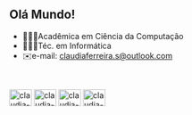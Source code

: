 ## Olá Mundo! 
- 👩🏽‍💻Acadêmica em Ciência da Computação
- 👩🏽‍💻Téc. em Informática
- ✉️e-mail: claudiaferreira.s@outlook.com
##
<div style="display:inline_block"> <br>
  <img align="center" alt="claudia-java" height="30" width="40" 
  src="https://cdn.jsdelivr.net/gh/devicons/devicon@latest/icons/java/java-original-wordmark.svg">
  <img align="center" alt="claudia-css" height="30" width="40" 
  src="https://cdn.jsdelivr.net/gh/devicons/devicon@latest/icons/c/c-original.svg">
 <img align="center" alt="claudia-html" height="30" width="40" 
  src="https://cdn.jsdelivr.net/gh/devicons/devicon@latest/icons/html5/html5-original.svg">
 <img align="center" alt="claudia-css" height="30" width="40" 
  src="https://cdn.jsdelivr.net/gh/devicons/devicon@latest/icons/css3/css3-original.svg">
</div>

##
<!----
<div>
<a href="www.linkedin.com/in/cláudia-ferreira-a2b0aa316" target="_black"> <img src="" target="_black"> </a>
 
</div>
--!>

